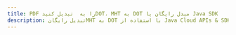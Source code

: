 ---title: PDF را به  تبدیل کنیدDOT، MHT به DOT مبدل رایگان یا Java SDKdescription: تبدیل رایگانMHT به DOT با استفاده از Java Cloud APIs & SDK همچنین اسناد PDF را در Cloud ایجاد، ویرایش و رندر کنید.---